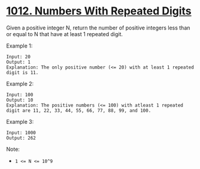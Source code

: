 # [1012. Numbers With Repeated Digits](https://leetcode.com/problems/numbers-with-repeated-digits/)

Given a positive integer N, return the number of positive integers less than or equal to N that have at least 1 repeated digit.

Example 1:

```text
Input: 20
Output: 1
Explanation: The only positive number (<= 20) with at least 1 repeated digit is 11.
```

Example 2:

```text
Input: 100
Output: 10
Explanation: The positive numbers (<= 100) with atleast 1 repeated digit are 11, 22, 33, 44, 55, 66, 77, 88, 99, and 100.
```

Example 3:

```text
Input: 1000
Output: 262
```

Note:

- `1 <= N <= 10^9`

